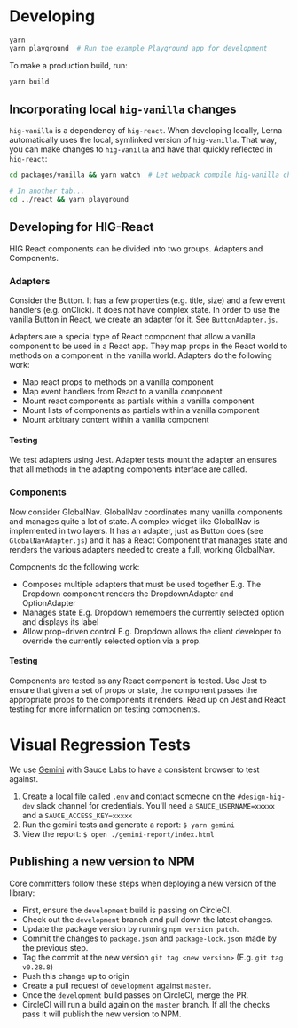 # Developing

```bash
yarn
yarn playground  # Run the example Playground app for development
```

To make a production build, run:
```bash
yarn build
```

## Incorporating local `hig-vanilla` changes

`hig-vanilla` is a dependency of `hig-react`. When developing locally, Lerna automatically uses the local, symlinked version of `hig-vanilla`. That way, you can make changes to `hig-vanilla` and have that quickly reflected in `hig-react`:

```bash
cd packages/vanilla && yarn watch  # Let webpack compile hig-vanilla changes locally

# In another tab...
cd ../react && yarn playground
```

## Developing for HIG-React

HIG React components can be divided into two groups. Adapters and Components.

### Adapters
Consider the Button. It has a few properties (e.g. title, size) and a few event handlers (e.g. onClick). It does not have complex state. In order to use the vanilla Button in React, we create an adapter for it. See `ButtonAdapter.js`.

Adapters are a special type of React component that allow a vanilla component to be used in a React app. They map props in the React world to methods on a component in the vanilla world. Adapters do the following work:
- Map react props to methods on a vanilla component
- Map event handlers from React to a vanilla component
- Mount react components as partials within a vanilla component
- Mount lists of components as partials within a vanilla component
- Mount arbitrary content within a vanilla component

#### Testing
We test adapters using Jest. Adapter tests mount the adapter an ensures that all methods in the adapting components interface are called.

### Components
Now consider GlobalNav. GlobalNav coordinates many vanilla components and manages quite a lot of state. A complex widget like GlobalNav is implemented in two layers. It has an adapter, just as Button does (see `GlobalNavAdapter.js`) and it has a React Component that manages state and renders the various adapters needed to create a full, working GlobalNav.

Components do the following work:
- Composes multiple adapters that must be used together
  E.g. The Dropdown component renders the DropdownAdapter and OptionAdapter
- Manages state
  E.g. Dropdown remembers the currently selected option and displays its label
- Allow prop-driven control
  E.g. Dropdown allows the client developer to override the currently selected option via a prop.

#### Testing
Components are tested as any React component is tested. Use Jest to ensure that given a set of props or state, the component passes the appropriate props to the components it renders. Read up on Jest and React testing for more information on testing components.

# Visual Regression Tests

We use [Gemini](https://github.com/gemini-testing/gemini) with Sauce Labs to have a consistent browser to test against.

1. Create a local file called `.env` and contact someone on the `#design-hig-dev` slack channel for credentials. You'll need a `SAUCE_USERNAME=xxxxx` and a `SAUCE_ACCESS_KEY=xxxxx`
1. Run the gemini tests and generate a report: `$ yarn gemini`
1. View the report: `$ open ./gemini-report/index.html`

## Publishing a new version to NPM
Core committers follow these steps when deploying a new version of the library:

- First, ensure the `development` build is passing on CircleCI.
- Check out the `development` branch and pull down the latest changes.
- Update the package version by running `npm version patch`.
- Commit the changes to `package.json` and `package-lock.json` made by the previous step.
- Tag the commit at the new version `git tag <new version>` (E.g. `git tag v0.28.8`)
- Push this change up to origin
- Create a pull request of `development` against `master`.
- Once the `development` build passes on CircleCI, merge the PR.
- CircleCI will run a build again on the `master` branch. If all the checks pass it will publish the new version to NPM.
